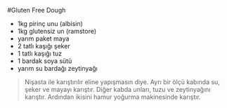#Gluten Free Dough
- 1kg pirinç unu (albisin)
- 1kg glutensiz un (ramstore)
- yarım paket maya
- 2 tatlı kaşığı şeker
- 1 tatlı kaşığı tuz
- 1 bardak soya sütü
- yarım su bardağı zeytinyağı

>Nişasta ile karıştırılır eline yapışmasın diye.
Ayrı bir ölçü kabında su, şeker ve mayayı karıştır.
Diğer kabda unları, tuzu ve zeytinyağını karıştır.
Ardından ikisini hamur yoğurma makinesinde karıştır.


